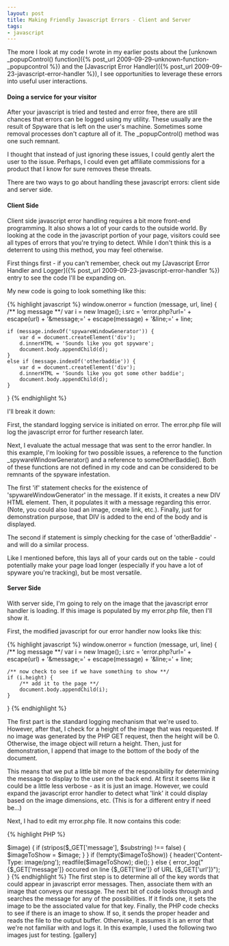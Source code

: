 ```yaml
---
layout: post
title: Making Friendly Javascript Errors - Client and Server
tags:
- javascript
---
```


The more I look at my code I wrote in my earlier posts about the [unknown _popupControl() function]({% post_url 2009-09-29-unknown-function-_popupcontrol %}) and the [Javascript Error Handler]({% post_url 2009-09-23-javascript-error-handler %}), I see opportunities to leverage these errors into useful user interactions.

#### Doing a service for your visitor


After your javascript is tried and tested and error free, there are still chances that errors can be logged using my utility.  These usually are the result of Spyware that is left on the user's machine.  Sometimes some removal processes don't capture all of it.  The _popupControl() method was one such remnant.

I thought that instead of just ignoring these issues, I could gently alert the user to the issue.  Perhaps, I could even get affiliate commissions for a product that I know for sure removes these threats.

There are two ways to go about handling these javascript errors: client side and server side.

#### Client Side

Client side javascript error handling requires a bit more front-end programming.  It also shows a lot of your cards to the outside world.  By looking at the code in the javascript portion of your page, visitors could see all types of errors that you're trying to detect.  While I don't think this is a deterrent to using this method, you may feel otherwise.

First things first - if you can't remember, check out my [Javascript Error Handler and Logger]({% post_url 2009-09-23-javascript-error-handler %}) entry to see the code I'll be expanding on.

My new code is going to look something like this:

{% highlight javascript %}
window.onerror = function (message, url, line) {
    /** log message **/
    var i = new Image();
    i.src = 'error.php?url=' + escape(url) + '&message;=' + escape(message) + '&line;=' + line;

    if (message.indexOf('spywareWindowGenerator')) {
        var d = document.createElement('div');
        d.innerHTML = 'Sounds like you got spyware';
        document.body.appendChild(d);
    }
    else if (message.indexOf('otherbaddie')) {
        var d = document.createElement('div');
        d.innerHTML = 'Sounds like you got some other baddie';
        document.body.appendChild(d);
    }
}
{% endhighlight %}

I'll break it down:

First, the standard logging service is initiated on error.  The error.php file will log the javascript error for further research later.

Next, I evaluate the actual message that was sent to the error handler.  In this example, I'm looking for two possible issues, a reference to the function _spywareWindowGenerator() and a reference to someOtherBaddie().  Both of these functions are not defined in my code and can be considered to be remnants of the spyware infestation.

The first 'if' statement checks for the existence of 'spywareWindowGenerator' in the message.  If it exists, it creates a new DIV HTML element.  Then, it populates it with a message regarding this error.  (Note, you could also load an image, create link, etc.).  Finally, just for demonstration purpose, that DIV is added to the end of the body and is displayed.

The second if statement is simply checking for the case of 'otherBaddie' - and will do a similar process.

Like I mentioned before, this lays all of your cards out on the table - could potentially make your page load longer (especially if you have a lot of spyware you're tracking), but be most versatile.

#### Server Side

With server side, I'm going to rely on the image that the javascript error handler is loading.  If this image is populated by my error.php file, then I'll show it.

First, the modified javascript for our error handler now looks like this:

{% highlight javascript %}
window.onerror = function (message, url, line) {
    /** log message **/
    var i = new Image();
    i.src = 'error.php?url=' + escape(url) + '&message;=' + escape(message) + '&line;=' + line;

    /** now check to see if we have something to show **/
    if (i.height) {
        /** add it to the page **/
        document.body.appendChild(i);
    }
}
{% endhighlight %}


The first part is the standard logging mechanism that we're used to.  However, after that, I check for a height of the image that was requested.  If no image was generated by the PHP GET request, then the height will be 0.  Otherwise, the image object will return a height.  Then, just for demonstration, I append that image to the bottom of the body of the document.

This means that we put a little bit more of the responsibility for determining the message to display to the user on the back end.  At first it seems like it could be a little less verbose - as it is just an image.  However, we could expand the javascript error handler to detect what 'link' it could display based on the image dimensions, etc.  (This is for a different entry if need be...)

Next, I had to edit my error.php file.  It now contains this code:

{% highlight PHP %}
<?php 
$keys = array();
$keys['_spywareWindowGenerator'] = 'badSypware.png';
$keys['otherBadGuy'] = 'otherBadGuy.png';

/**
 * check for an image to show
 */

$imageToShow = '';
foreach ($keys as $substring=>$image) {
    if (stripos($_GET['message'], $substring) !== false) {
        $imageToShow = $image;
    }
}

if (!empty($imageToShow)) {
    header('Content-Type: image/png');
    readfile($imageToShow);
    die();
}
else {
    error_log("{$_GET['message']} occured on line {$_GET['line']} of URL {$_GET['url']}");
}
{% endhighlight %}

The first step is to determine all of the key words that could appear in javascript error messages.  Then, associate them with an image that conveys our message.

The next bit of code looks through and searches the message for any of the possibilities.  If it finds one, it sets the image to be the associated value for that key.

Finally, the PHP code checks to see if there is an image to show.  If so, it sends the proper header and reads the file to the output buffer.  Otherwise, it assumes it is an error that we're not familiar with and logs it.

In this example, I used the following two images just for testing.

[gallery]
